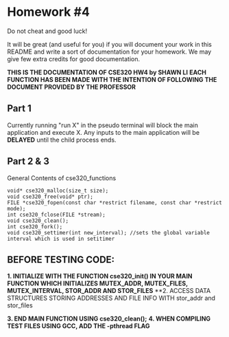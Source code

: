 # Homework #4
Do not cheat and good luck!

It will be great (and useful for you) if you will document your work in this README and write a sort of documentation for your homework. We may give few extra credits for good documentation.

**THIS IS THE DOCUMENTATION OF CSE320 HW4 by SHAWN LI**
**EACH FUNCTION HAS BEEN MADE WITH THE INTENTION OF FOLLOWING THE DOCUMENT PROVIDED BY THE PROFESSOR**

## Part 1 ##
Currently running "run X" in the pseudo terminal will block the main application and execute X. Any inputs to the main application will be **DELAYED** until the child process ends.

## Part 2 & 3 ##
General Contents of cse320_functions

```
void* cse320_malloc(size_t size);
void cse320_free(void* ptr);
FILE *cse320_fopen(const char *restrict filename, const char *restrict mode);
int cse320_fclose(FILE *stream);
void cse320_clean();
int cse320_fork();
void cse320_settimer(int new_interval); //sets the global variable interval which is used in setitimer
```

## BEFORE TESTING CODE: ##
**1. INITIALIZE WITH THE FUNCTION cse320_init() IN YOUR MAIN FUNCTION WHICH INITIALIZES MUTEX_ADDR, MUTEX_FILES, MUTEX_INTERVAL, STOR_ADDR AND STOR_FILES**
**2. ACCESS DATA STRUCTURES STORING ADDRESSES AND FILE INFO WITH stor_addr and stor_files

**3. END MAIN FUNCTION USING cse320_clean();**
**4. WHEN COMPILING TEST FILES USING GCC, ADD THE -pthread FLAG**
